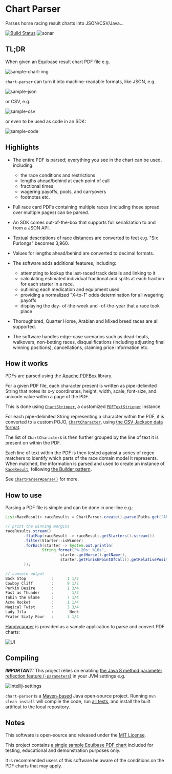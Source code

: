 # Chart Parser
Parses horse racing result charts into JSON/CSV/Java...

[![Build Status](https://travis-ci.org/robinhowlett/chart-parser.svg?branch=master)](https://travis-ci.org/robinhowlett/chart-parser) ![sonar](https://sonarcloud.io/api/project_badges/measure?project=com.robinhowlett%3Achart-parser&metric=alert_status)

## TL;DR

When given an Equibase result chart PDF file e.g. 

![sample-chart-img](https://i.imgur.com/jQtP1Dw.png)

`chart-parser` can turn it into machine-readable formats, like JSON, e.g.

![sample-json](https://i.imgur.com/hqtJpqb.png)

or CSV, e.g.

![sample-csv](https://i.imgur.com/ZHIIaJd.png)

or even to be used as code in an SDK:

![sample-code](https://i.imgur.com/yAWpxgG.png)

## Highlights

* The entire PDF is parsed; everything you see in the chart can be used, including:
    * the race conditions and restrictions
    * lengths ahead/behind at each point of call
    * fractional times
    * wagering payoffs, pools, and carryovers
    * footnotes etc.

* Full race card PDFs containing multiple races (including those spread over multiple pages) can be parsed.

* An SDK comes out-of-the-box that supports full serialization to and from a JSON API.

* Textual descriptions of race distances are converted to feet e.g. "Six Furlongs" becomes 3,960.

* Values for lengths ahead/behind are converted to decimal formats.

* The software adds additional features, including:
    * attempting to lookup the last-raced track details and linking to it
    * calculating estimated individual fractional and splits at each fraction for each starter in a race.
    * outlining each medication and equipment used
    * providing a normalized "X-to-1" odds determination for all wagering payoffs
    * displaying the day- of-the-week and -of-the-year that a race took place
 
* Thoroughbred, Quarter Horse, Arabian and Mixed breed races are all supported.

* The software handles edge-case scenarios such as dead-heats, walkovers, non-betting races, disqualifications (including adjusting final winning positions), cancellations, claiming price information etc.

## How it works

PDFs are parsed using the [Apache PDFBox](https://pdfbox.apache.org/) library.

For a given PDF file, each character present is written as pipe-delimited String that notes its x-y coordinates, height, width, scale, font-size, and unicode value within a page of the PDF.

This is done using [`ChartStripper`](https://github.com/robinhowlett/chart-parser/blob/master/src/main/java/com/robinhowlett/chartparser/charts/text/ChartStripper.java), a customized [`PDFTextStripper`](https://pdfbox.apache.org/docs/2.0.3/javadocs/org/apache/pdfbox/text/PDFTextStripper.html) instance.

For each pipe-delimited String representing a character within the PDF, it is converted to a custom POJO, [`ChartCharacter`](https://github.com/robinhowlett/chart-parser/blob/master/src/main/java/com/robinhowlett/chartparser/charts/pdf/ChartCharacter.java), using [the CSV Jackson data format](https://github.com/FasterXML/jackson-dataformats-text/tree/master/csv).

The list of `ChartCharacter`s is then further grouped by the line of text it is present on within the PDF. 

Each line of text within the PDF is then tested against a series of regex matchers to identify which parts of the race domain model it represents. When matched, the information is parsed and used to create an instance of [`RaceResult`](https://github.com/robinhowlett/chart-parser/blob/master/src/main/java/com/robinhowlett/chartparser/charts/pdf/RaceResult.java), following [the Builder pattern](https://www.javaworld.com/article/2074938/core-java/too-many-parameters-in-java-methods-part-3-builder-pattern.html).

See [`ChartParser#parse()`](https://github.com/robinhowlett/chart-parser/blob/master/src/main/java/com/robinhowlett/chartparser/ChartParser.java#L295) for more.

## How to use

Parsing a PDF file is simple and can be done in one-line e.g.:

```java
List<RaceResult> raceResults = ChartParser.create().parse(Paths.get("ARP_2016-07-24_race-charts.pdf").toFile());

// print the winning margins
raceResults.stream()
        .flatMap(raceResult -> raceResult.getStarters().stream())
        .filter(Starter::isWinner)
        .forEach(starter -> System.out.println(
                String.format("%-20s: %10s",
                        starter.getHorse().getName(),
                        starter.getFinishPointOfCall().getRelativePosition().getLengthsAhead().getText())
        ));

// console output
Back Stop           :      1 1/2
Cowboy Cliff        :      9 1/2
Perkin Desire       :      1 3/4
Fast as Thunder     :        1/2
Takin the Blame     :      7 1/4
Acme Rocket         :      1 1/4
Magical Twist       :      3 3/4
Lady Jila           :       Neck
Prater Sixty Four   :      3 1/4
```

[Handycapper](https://github.com/robinhowlett/handycapper) is provided as a sample application to parse and convert PDF charts:

![UI](https://raw.githubusercontent.com/robinhowlett/handycapper/master/docs/img/ui_0-main.png)

<!--
## Documentation

* [JSON API Design](http://www.robinhowlett.com/chart-parser/json-design.html)
* [JavaDoc](http://www.robinhowlett.com/chart-parser/apidocs/index.html)
* [Maven Site](http://www.robinhowlett.com/chart-parser/index.html)
-->

## Compiling

***IMPORTANT:*** This project relies on enabling [the Java 8 method parameter reflection feature (`-parameters`)](https://docs.oracle.com/javase/tutorial/reflect/member/methodparameterreflection.html) in your JVM settings e.g. 

![intellij-settings](https://i.imgur.com/8S89Byp.png)

`chart-parser` is a [Maven-based](https://maven.apache.org/) Java open-source project. Running `mvn clean install` will compile the code, run [all tests](https://github.com/robinhowlett/chart-parser/tree/master/src/test/java/com/robinhowlett/chartparser), and install the built artificat to the local repository.

## Notes

This software is open-source and released under the [MIT License](https://github.com/robinhowlett/chart-parser/blob/master/LICENSE). 

This project contains [a single sample Equibase PDF chart](https://github.com/robinhowlett/chart-parser/blob/master/src/test/resources/ARP_2016-07-24_race-charts.pdf) included for testing, educational and demonstration purposes only.

It is recommended users of this software be aware of the conditions on the PDF charts that may apply.
